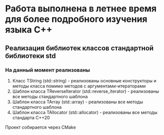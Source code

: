 # Работа выполнена в летнее время для более подробного изучения языка С++
## Реализация библиотек классов стандартной библиотеки std

### На данный момент реализованы
1. Класс TString (std::string) - реализованы основные конструкторы и методы класса помимо методов с аргументами-итераторами
2. Шаблон класса TReverseIterator (std::reverse_iterator) - реализованы все методы стандартного шаблона
3. Шаблон класса TArray (std::array) - реализованы все методы стандартного шаблона
4. Шаблон класса TAllocator (std::allocator) - реализованы все методы стандарта C++20

Проект собирается через CMake